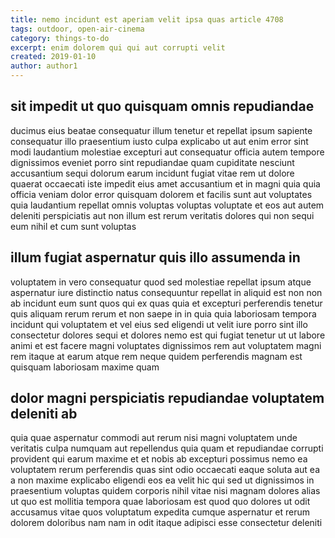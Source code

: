 ```yaml
---
title: nemo incidunt est aperiam velit ipsa quas article 4708
tags: outdoor, open-air-cinema
category: things-to-do
excerpt: enim dolorem qui qui aut corrupti velit
created: 2019-01-10
author: author1
---
```


## sit impedit ut quo quisquam omnis repudiandae

ducimus eius beatae consequatur illum tenetur et repellat ipsum sapiente consequatur illo praesentium iusto culpa explicabo ut aut enim error sint modi laudantium molestiae excepturi aut consequatur officia autem tempore dignissimos eveniet porro sint repudiandae quam cupiditate nesciunt accusantium sequi dolorum earum incidunt fugiat vitae rem ut dolore quaerat occaecati iste impedit eius amet accusantium et in magni quia quia officia veniam dolor error quisquam dolorem et facilis sunt aut voluptates quia laudantium repellat omnis voluptas voluptas voluptate et eos aut autem deleniti perspiciatis aut non illum est rerum veritatis dolores qui non sequi eum nihil et cum sunt voluptas

## illum fugiat aspernatur quis illo assumenda in

voluptatem in vero consequatur quod sed molestiae repellat ipsum atque aspernatur iure distinctio natus consequuntur repellat in aliquid est non non ab incidunt eum sunt quos qui ex quas quia et excepturi perferendis tenetur quis aliquam rerum rerum et non saepe in in quia quia laboriosam tempora incidunt qui voluptatem et vel eius sed eligendi ut velit iure porro sint illo consectetur dolores sequi et dolores nemo est qui fugiat tenetur ut ut labore animi et est facere magni voluptates dignissimos rem aut voluptatem magni rem itaque at earum atque rem neque quidem perferendis magnam est quisquam laboriosam maxime quam

## dolor magni perspiciatis repudiandae voluptatem deleniti ab

quia quae aspernatur commodi aut rerum nisi magni voluptatem unde veritatis culpa numquam aut repellendus quia quam et repudiandae corrupti provident qui earum maxime et et nobis ab excepturi possimus nemo ea voluptatem rerum perferendis quas sint odio occaecati eaque soluta aut ea a non maxime explicabo eligendi eos ea velit hic qui sed ut dignissimos in praesentium voluptas quidem corporis nihil vitae nisi magnam dolores alias ut quo est mollitia tempora quae laboriosam est quod quo dolores ut odit accusamus vitae quos voluptatum expedita cumque aspernatur et rerum dolorem doloribus nam nam in odit itaque adipisci esse consectetur deleniti
